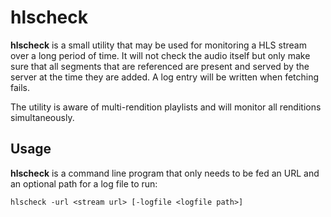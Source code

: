 hlscheck
===

**hlscheck** is a small utility that may be used for monitoring a HLS stream over a long period of time.
It will not check the audio itself but only make sure that all segments that are referenced are present and
served by the server at the time they are added. A log entry will be written when fetching fails.

The utility is aware of multi-rendition playlists and will monitor all renditions simultaneously.

Usage
---

**hlscheck** is a command line program that only needs to be fed an URL and an optional path for a log file to run:

```
hlscheck -url <stream url> [-logfile <logfile path>]
```
